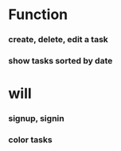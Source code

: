 # Function
### create, delete, edit a task
### show tasks sorted by date
# will
### signup, signin
### color tasks 